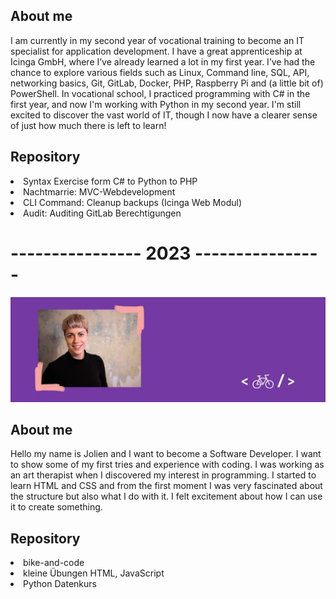 
<h2>About me</h2>
I am currently in my second year of vocational training to become an IT specialist for application development. I have a great apprenticeship at Icinga GmbH, where I’ve already learned a lot in my first year. I’ve had the chance to explore various fields such as Linux, Command line, SQL, API, networking basics, Git, GitLab, Docker, PHP, Raspberry Pi and (a little bit of) PowerShell. In vocational school, I practiced programming with C# in the first year, and now I'm working with Python in my second year. I'm still excited to discover the vast world of IT, though I now have a clearer sense of just how much there is left to learn!

<h2> Repository </h2>
<li>Syntax Exercise form C# to Python to PHP</li>
<li>Nachtmarrie: MVC-Webdevelopment</li>
<li>CLI Command: Cleanup backups (Icinga Web Modul)</li>
<li>Audit: Auditing GitLab Berechtigungen</li>

<h1>---------------- 2023 ----------------</h1>

![I am GitHub Readme Generator's creator](https://github.com/JolienTrog/JolienTrog/blob/8004d1a7e622f04624d4600e3c6553b047a968b8/aboutme.jpg)

<h2>About me</h2>
Hello my name is Jolien and I want to become a Software Developer. 
I want to show some of my first tries and experience with coding.
I was working as an art therapist when I discovered my interest in programming. 
I started to learn HTML and CSS and from the first moment I was very fascinated about the structure but also what I do with it. I felt excitement about how I can use it to create something.

<h2> Repository </h2>
<li>bike-and-code</li>
<li>kleine Übungen HTML, JavaScript</li>
<li>Python Datenkurs</li>









